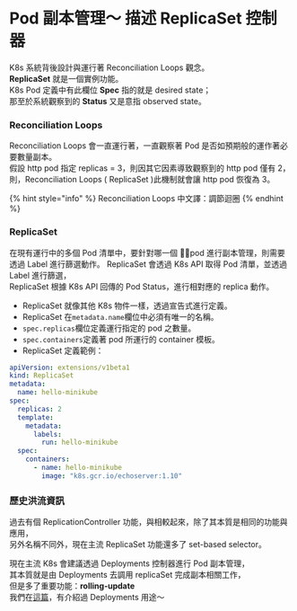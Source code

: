 # Pod 副本管理～ 描述 ReplicaSet 控制器

K8s 系統背後設計與運行著 Reconciliation Loops 觀念。  
**ReplicaSet** 就是一個實例功能。  
K8s Pod 定義中有此欄位 **Spec** 指的就是 desired state；  
那至於系統觀察到的 **Status** 又是意指 observed state。

### Reconciliation Loops

Reconciliation Loops 會一直運行著，一直觀察著 Pod 是否如預期般的運作著必要數量副本。   
假設 http pod 指定 replicas = 3，則因其它因素導致觀察到的 http pod 僅有 2，  
則，Reconciliation Loops \( ReplicaSet \)此機制就會讓 http pod 恢復為 3。

{% hint style="info" %}
Reconciliation Loops 中文譯：調節迴圈
{% endhint %}

### ReplicaSet

在現有運行中的多個 Pod 清單中，要針對哪一個 pod 進行副本管理，則需要透過 Label 進行篩選動作。 ReplicaSet 會透過 K8s API 取得 Pod 清單，並透過 Label 進行篩選，  
ReplicaSet 根據 K8s API 回傳的 Pod Status，進行相對應的 replica 動作。

* ReplicaSet 就像其他 K8s 物件一樣，透過宣告式進行定義。
* ReplicaSet 在`metadata.name`欄位中必須有唯一的名稱。
* `spec.replicas`欄位定義運行指定的 pod 之數量。
* `spec.containers`定義著 pod 所運行的 container 模板。
* ReplicaSet 定義範例：

```yaml
apiVersion: extensions/v1beta1
kind: ReplicaSet
metadata:
  name: hello-minikube
spec:
  replicas: 2
  template:
    metadata:
      labels:
        run: hello-minikube
  spec:
    containers:
      - name: hello-minikube
        image: "k8s.gcr.io/echoserver:1.10"
```

### 歷史洪流資訊

過去有個 ReplicationController 功能，與相較起來，除了其本質是相同的功能與應用，  
另外名稱不同外，現在主流 ReplicaSet 功能還多了 set-based selector。

現在主流 K8s 會建議透過 Deployments 控制器進行 Pod 副本管理，  
其本質就是由 Deployments 去調用 replicaSet 完成副本相關工作，  
但是多了重要功能：**rolling-update**  
我們在[這篇](https://fufu.gitbook.io/kk8s/first-pod-deployment#deployment)，有介紹過 Deployments 用途～

